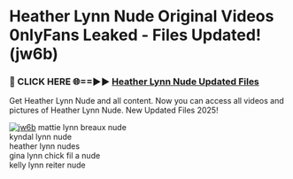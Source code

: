 # Heather Lynn Nude Original Videos 0nlyFans Leaked - Files Updated! (jw6b)

<h3>🔴 CLICK HERE 🌐==►► <a href="https://tinyurl.com/yrmya6cz" rel="nofollow">Heather Lynn Nude Updated Files</a></h3>

Get Heather Lynn Nude and all content. Now you can access all videos and pictures of Heather Lynn Nude. New Updated Files 2025!

[![jw6b](https://i.imgur.com/FMdXYCs.gif)](https://tinyurl.com/yrmya6cz)
mattie lynn breaux nude<br>
kyndal lynn nude<br>
heather lynn nudes<br>
gina lynn chick fil a nude<br>
kelly lynn reiter nude